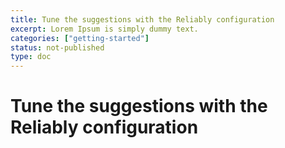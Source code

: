 ```yaml
---
title: Tune the suggestions with the Reliably configuration
excerpt: Lorem Ipsum is simply dummy text.
categories: ["getting-started"]
status: not-published
type: doc
---
```

# Tune the suggestions with the Reliably configuration
